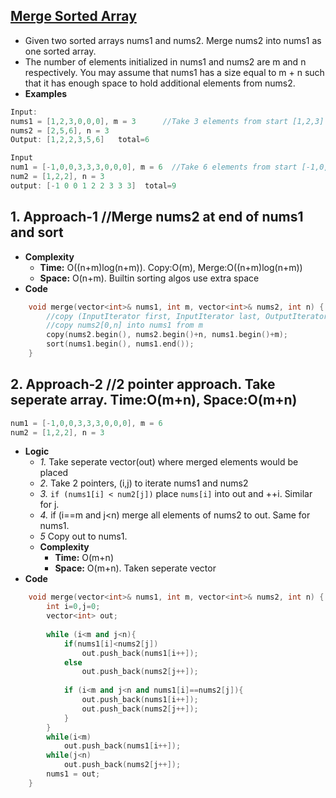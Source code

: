 ## [Merge Sorted Array](https://leetcode.com/problems/merge-sorted-array/)
- Given two sorted arrays nums1 and nums2. Merge nums2 into nums1 as one sorted array. 
- The number of elements initialized in nums1 and nums2 are m and n respectively. You may assume that nums1 has a size equal to m + n such that it has enough space to hold additional elements from nums2.
- **Examples**
```c
Input: 
nums1 = [1,2,3,0,0,0], m = 3      //Take 3 elements from start [1,2,3]
nums2 = [2,5,6], n = 3      
Output: [1,2,2,3,5,6]   total=6

Input
num1 = [-1,0,0,3,3,3,0,0,0], m = 6  //Take 6 elements from start [-1,0,0,3,3,3]
num2 = [1,2,2], n = 3
output: [-1 0 0 1 2 2 3 3 3]  total=9
```
## 1. Approach-1    //Merge nums2 at end of nums1 and sort
- **Complexity**
  - **Time:** O((n+m)log(n+m)). Copy:O(m), Merge:O((n+m)log(n+m))
  - **Space:** O(n+m). Builtin sorting algos use extra space
- **Code**
```c++
    void merge(vector<int>& nums1, int m, vector<int>& nums2, int n) {
        //copy (InputIterator first, InputIterator last, OutputIterator result); 
        //copy nums2[0,n] into nums1 from m 
        copy(nums2.begin(), nums2.begin()+n, nums1.begin()+m);
        sort(nums1.begin(), nums1.end());
    }
```

## 2. Approach-2    //2 pointer approach. Take seperate array. Time:O(m+n), Space:O(m+n)
```c
num1 = [-1,0,0,3,3,3,0,0,0], m = 6    
num2 = [1,2,2], n = 3
```
- **Logic**
  - *1.* Take seperate vector(out) where merged elements would be placed
  - *2.* Take 2 pointers, (i,j) to iterate nums1 and nums2
  - *3.* `if (nums1[i] < num2[j])` place `nums[i]` into out and ++i. Similar for j.
  - *4.* if (i==m and j<n) merge all elements of nums2 to out. Same for nums1.
  - *5* Copy out to nums1.
  - **Complexity**
    - **Time:** O(m+n)
    - **Space:** O(m+n). Taken seperate vector
- **Code**
```c++
    void merge(vector<int>& nums1, int m, vector<int>& nums2, int n) {
        int i=0,j=0;
        vector<int> out;
        
        while (i<m and j<n){
            if(nums1[i]<nums2[j])
                out.push_back(nums1[i++]);
            else
                out.push_back(nums2[j++]);
            
            if (i<m and j<n and nums1[i]==nums2[j]){
                out.push_back(nums1[i++]);
                out.push_back(nums2[j++]);
            }   
        }
        while(i<m)
            out.push_back(nums1[i++]);
        while(j<n)
            out.push_back(nums2[j++]);
        nums1 = out;
    }
```
